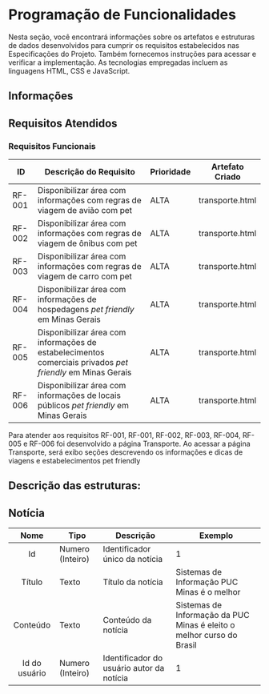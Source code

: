 # Programação de Funcionalidades
Nesta seção, você encontrará informações sobre os artefatos e estruturas de dados desenvolvidos para cumprir os requisitos estabelecidos nas Especificações do Projeto. Também fornecemos instruções para acessar e verificar a implementação. As tecnologias empregadas incluem as linguagens HTML, CSS e JavaScript.
## Informações 

## Requisitos Atendidos

### Requisitos Funcionais

|ID    | Descrição do Requisito | Prioridade | Artefato Criado |
|------|------------------------|------------|-----------------|
|RF-001| Disponibilizar área com informações com regras de viagem de avião com pet | ALTA | transporte.html| 
|RF-002| Disponibilizar área com informações com regras de viagem de ônibus com pet | ALTA | transporte.html| 
|RF-003| Disponibilizar área com informações com regras de viagem de carro com pet | ALTA | transporte.html|   
|RF-004| Disponibilizar área com informações de hospedagens *pet friendly* em Minas Gerais | ALTA | transporte.html|   
|RF-005| Disponibilizar área com informações de estabelecimentos comerciais privados *pet friendly* em Minas Gerais | ALTA | transporte.html|  
|RF-006| Disponibilizar área com informações de locais públicos *pet friendly* em Minas Gerais | ALTA | transporte.html|  

Para atender aos requisitos RF-001, RF-001, RF-002, RF-003, RF-004, RF-005 e RF-006 foi desenvolvido a página Transporte.
Ao acessar a página Transporte, será exibo seções descrevendo os informações e dicas de viagens e estabelecimentos pet friendly

## Descrição das estruturas:

## Notícia
|  **Nome**      | **Tipo**          | **Descrição**                             | **Exemplo**                                    |
|:--------------:|-------------------|-------------------------------------------|------------------------------------------------|
| Id             | Numero (Inteiro)  | Identificador único da notícia            | 1                                              |
| Título         | Texto             | Título da notícia                         | Sistemas de Informação PUC Minas é o melhor                                   |
| Conteúdo       | Texto             | Conteúdo da notícia                       | Sistemas de Informação da PUC Minas é eleito o melhor curso do Brasil                            |
| Id do usuário  | Numero (Inteiro)  | Identificador do usuário autor da notícia | 1                                              |

